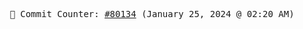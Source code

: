 <p align="center">
    <samp>
        📮 Commit Counter: <a href="https://github.com/Javascript-void0/Javascript-void0/commits/main">#80134</a> (January 25, 2024 @ 02:20 AM)
    </samp>
</p>